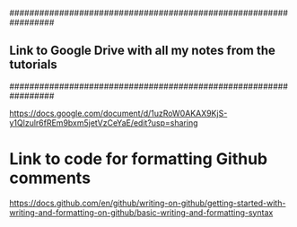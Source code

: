 #################################################################
##  Link to Google Drive with all my notes from the tutorials  ##
#################################################################

https://docs.google.com/document/d/1uzRoW0AKAX9KjS-y1Qlzulr6fREm9bxm5jetVzCeYaE/edit?usp=sharing


# Link to code for formatting Github comments
https://docs.github.com/en/github/writing-on-github/getting-started-with-writing-and-formatting-on-github/basic-writing-and-formatting-syntax